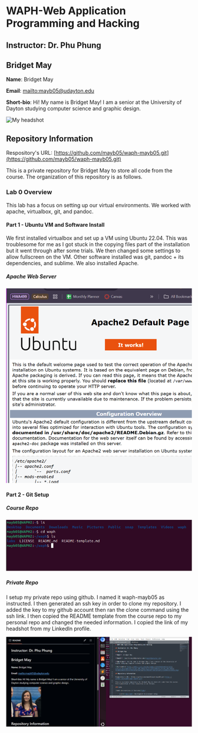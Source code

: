 # WAPH-Web Application Programming and Hacking

## Instructor: Dr. Phu Phung

## Bridget May

**Name**: Bridget May

**Email**: [mailto:mayb05@udayton.edu](mayb05@udayton.edu)

**Short-bio**: Hi! My name is Bridget May! I am a senior at the University of Dayton studying computer science and graphic design. 

![My headshot](https://media.licdn.com/dms/image/v2/D4E03AQHvk8lHxTiECQ/profile-displayphoto-shrink_200_200/profile-displayphoto-shrink_200_200/0/1713551502164?e=2147483647&v=beta&t=SuY7PS2d8f-eDm-pIhqAfLjnjmJ0WVn1xhShCborkbg)

## Repository Information

Respository's URL: [https://github.com/mayb05/waph-mayb05.git](https://github.com/mayb05/waph-mayb05.git)

This is a private repository for Bridget May to store all code from the course. The organization of this repository is as follows.

### Lab 0 Overview

This lab has a focus on setting up our virtual environments. We worked with apache, virtualbox, git, and pandoc. 

#### Part 1 - Ubuntu VM and Software Install
We first installed virtualbox and set up a VM using Ubuntu 22.04. This was troublesome for me as I got stuck in the copying files part of the installation but it went through after some trials. We then changed some settings to allow fullscreen on the VM. Other software installed was git, pandoc + its dependencies, and sublime. We also installed Apache. 

##### Apache Web Server

![Apache Setup](lab0apache.png)

#### Part 2 - Git Setup
##### Course Repo
![Course Repo](lab0waphclone.png)

##### Private Repo
I setup my private repo using github. I named it waph-mayb05 as instructed. I then generated an ssh key in order to clone my repository. I added the key to my github account then ran the clone command using the ssh link. I then copied the README template from the course repo to my personal repo and changed the needed information. I copied the link of my headshot from my LinkedIn profile.

![README](readme.png)

